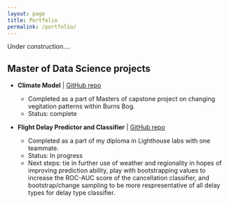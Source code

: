```yaml
---
layout: page
title: Portfolio
permalink: /portfolio/
---
```


Under construction....

## Master of Data Science projects

- **Climate Model** \| [GitHub repo](https://github.com/jackblobe/Climate_Models_ENVR400)
    - Completed as a part of Masters of capstone project on changing vegitation patterns within Burns Bog. 
    - Status: complete


- **Flight Delay Predictor and Classifier** \| [GitHub repo](https://github.com/jackblobe/Lighthouse_Midterm)
    - Completed as a part of my diploma in Lighthouse labs with one teammate. 
    - Status: In progress
    - Next steps: tie in further use of weather and regionality in hopes of improving prediction ability, play with bootstrapping values to increase the ROC-AUC score of the cancellation classifier, and bootstrap/change sampling to be more respresentative of all delay types for delay type classifier. 


